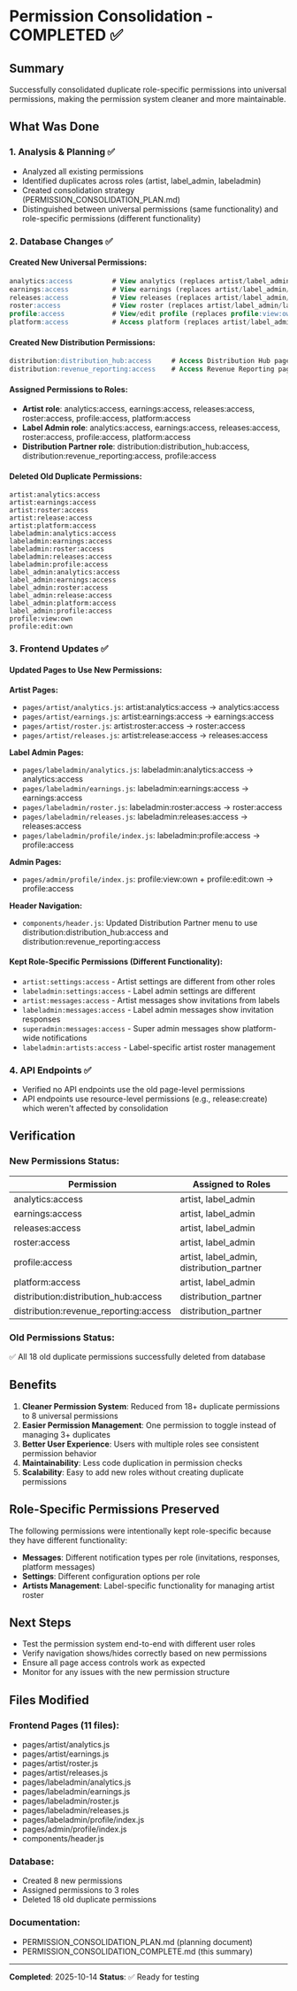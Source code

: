 # Permission Consolidation - COMPLETED ✅

## Summary

Successfully consolidated duplicate role-specific permissions into universal permissions, making the permission system cleaner and more maintainable.

## What Was Done

### 1. Analysis & Planning ✅
- Analyzed all existing permissions
- Identified duplicates across roles (artist, label_admin, labeladmin)
- Created consolidation strategy (PERMISSION_CONSOLIDATION_PLAN.md)
- Distinguished between universal permissions (same functionality) and role-specific permissions (different functionality)

### 2. Database Changes ✅

#### Created New Universal Permissions:
```sql
analytics:access          # View analytics (replaces artist/label_admin/labeladmin:analytics:access)
earnings:access           # View earnings (replaces artist/label_admin/labeladmin:earnings:access)
releases:access           # View releases (replaces artist/label_admin/labeladmin:release(s):access)
roster:access             # View roster (replaces artist/label_admin/labeladmin:roster:access)
profile:access            # View/edit profile (replaces profile:view:own + profile:edit:own)
platform:access           # Access platform (replaces artist/label_admin:platform:access)
```

#### Created New Distribution Permissions:
```sql
distribution:distribution_hub:access     # Access Distribution Hub page
distribution:revenue_reporting:access    # Access Revenue Reporting page
```

#### Assigned Permissions to Roles:
- **Artist role**: analytics:access, earnings:access, releases:access, roster:access, profile:access, platform:access
- **Label Admin role**: analytics:access, earnings:access, releases:access, roster:access, profile:access, platform:access
- **Distribution Partner role**: distribution:distribution_hub:access, distribution:revenue_reporting:access, profile:access

#### Deleted Old Duplicate Permissions:
```
artist:analytics:access
artist:earnings:access
artist:roster:access
artist:release:access
artist:platform:access
labeladmin:analytics:access
labeladmin:earnings:access
labeladmin:roster:access
labeladmin:releases:access
labeladmin:profile:access
label_admin:analytics:access
label_admin:earnings:access
label_admin:roster:access
label_admin:release:access
label_admin:platform:access
label_admin:profile:access
profile:view:own
profile:edit:own
```

### 3. Frontend Updates ✅

#### Updated Pages to Use New Permissions:

**Artist Pages:**
- `pages/artist/analytics.js`: artist:analytics:access → analytics:access
- `pages/artist/earnings.js`: artist:earnings:access → earnings:access
- `pages/artist/roster.js`: artist:roster:access → roster:access
- `pages/artist/releases.js`: artist:release:access → releases:access

**Label Admin Pages:**
- `pages/labeladmin/analytics.js`: labeladmin:analytics:access → analytics:access
- `pages/labeladmin/earnings.js`: labeladmin:earnings:access → earnings:access
- `pages/labeladmin/roster.js`: labeladmin:roster:access → roster:access
- `pages/labeladmin/releases.js`: labeladmin:releases:access → releases:access
- `pages/labeladmin/profile/index.js`: labeladmin:profile:access → profile:access

**Admin Pages:**
- `pages/admin/profile/index.js`: profile:view:own + profile:edit:own → profile:access

**Header Navigation:**
- `components/header.js`: Updated Distribution Partner menu to use distribution:distribution_hub:access and distribution:revenue_reporting:access

#### Kept Role-Specific Permissions (Different Functionality):
- `artist:settings:access` - Artist settings are different from other roles
- `labeladmin:settings:access` - Label admin settings are different
- `artist:messages:access` - Artist messages show invitations from labels
- `labeladmin:messages:access` - Label admin messages show invitation responses
- `superadmin:messages:access` - Super admin messages show platform-wide notifications
- `labeladmin:artists:access` - Label-specific artist roster management

### 4. API Endpoints ✅
- Verified no API endpoints use the old page-level permissions
- API endpoints use resource-level permissions (e.g., release:create) which weren't affected by consolidation

## Verification

### New Permissions Status:
| Permission | Assigned to Roles |
|------------|------------------|
| analytics:access | artist, label_admin |
| earnings:access | artist, label_admin |
| releases:access | artist, label_admin |
| roster:access | artist, label_admin |
| profile:access | artist, label_admin, distribution_partner |
| platform:access | artist, label_admin |
| distribution:distribution_hub:access | distribution_partner |
| distribution:revenue_reporting:access | distribution_partner |

### Old Permissions Status:
✅ All 18 old duplicate permissions successfully deleted from database

## Benefits

1. **Cleaner Permission System**: Reduced from 18+ duplicate permissions to 8 universal permissions
2. **Easier Permission Management**: One permission to toggle instead of managing 3+ duplicates
3. **Better User Experience**: Users with multiple roles see consistent permission behavior
4. **Maintainability**: Less code duplication in permission checks
5. **Scalability**: Easy to add new roles without creating duplicate permissions

## Role-Specific Permissions Preserved

The following permissions were intentionally kept role-specific because they have different functionality:

- **Messages**: Different notification types per role (invitations, responses, platform messages)
- **Settings**: Different configuration options per role
- **Artists Management**: Label-specific functionality for managing artist roster

## Next Steps

- Test the permission system end-to-end with different user roles
- Verify navigation shows/hides correctly based on new permissions
- Ensure all page access controls work as expected
- Monitor for any issues with the new permission structure

## Files Modified

### Frontend Pages (11 files):
- pages/artist/analytics.js
- pages/artist/earnings.js
- pages/artist/roster.js
- pages/artist/releases.js
- pages/labeladmin/analytics.js
- pages/labeladmin/earnings.js
- pages/labeladmin/roster.js
- pages/labeladmin/releases.js
- pages/labeladmin/profile/index.js
- pages/admin/profile/index.js
- components/header.js

### Database:
- Created 8 new permissions
- Assigned permissions to 3 roles
- Deleted 18 old duplicate permissions

### Documentation:
- PERMISSION_CONSOLIDATION_PLAN.md (planning document)
- PERMISSION_CONSOLIDATION_COMPLETE.md (this summary)

---

**Completed**: 2025-10-14
**Status**: ✅ Ready for testing
